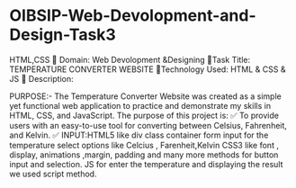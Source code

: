 # OIBSIP-Web-Devolopment-and-Design-Task3
HTML,CSS
📌 Domain: Web Devolopment &Designing
📌Task Title: TEMPERATURE CONVERTER WEBSITE 
 📌Technology Used: HTML & CSS & JS
📌 Description:

PURPOSE:- 
The Temperature Converter Website was created as a simple yet functional web application to practice and demonstrate my skills in HTML, CSS, and JavaScript. The purpose of this project is:
✅ To provide users with an easy-to-use tool for converting between Celsius, Fahrenheit, and Kelvin.
✅ INPUT:HTML5 like div class container form input for the temperature select options like Celcius , Farenheit,Kelvin 
CSS3 like font , display, animations ,margin, padding and many more methods for button input and selection.
JS for enter the temperature and displaying the result we used script method.
